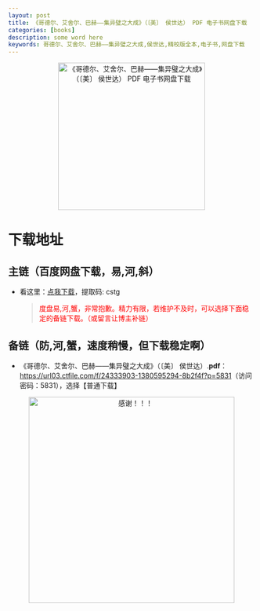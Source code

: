 ```yaml
---
layout: post
title: 《哥德尔、艾舍尔、巴赫——集异璧之大成》（〔美〕 侯世达） PDF 电子书网盘下载
categories: [books]
description: some word here
keywords: 哥德尔、艾舍尔、巴赫——集异璧之大成,侯世达,精校版全本,电子书,网盘下载
---
```


<div align="center"><img src="https://qweree.cn/wp-content/uploads/2024/10/godel-escher-bach.jpg" alt="《哥德尔、艾舍尔、巴赫——集异璧之大成》（〔美〕 侯世达） PDF 电子书网盘下载" width="300px" height="auto"></div>

# 下载地址

## 主链（百度网盘下载，易,河,斜）

- 看这里：[点我下载](https://pan.baidu.com/s/1iMXUbSbtZQZjDcqDmnWUyw?pwd=cstg)，提取码: cstg

  > <p style="color:red" >度盘易,河,蟹，非常抱歉。精力有限，若维护不及时，可以选择下面稳定的备链下载。（或留言让博主补链）</p>

## 备链（防,河,蟹，速度稍慢，但下载稳定啊）

- 《哥德尔、艾舍尔、巴赫——集异璧之大成》（〔美〕 侯世达）.**pdf**：<https://url03.ctfile.com/f/24333903-1380595294-8b2f4f?p=5831>（访问密码：5831），选择【普通下载】

<div align="center"><img src="https://pic.imgdb.cn/item/661246bf68eb935713c7f81c.gif" alt="感谢！！！" width="420px" height="auto"/></div>
